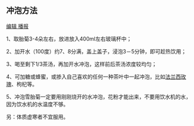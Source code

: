 ## 冲泡方法

[编辑](javascript:;)[ 播报](javascript:;)

1、取胎菊3-4朵左右，放进放入400ml左右玻璃杯中；

2、加开水（100度）约7、8分满，盖上盖子，浸泡3－5分钟，即可趁热饮用；

3、喝至剩下1/3茶汤，再加开水冲泡，这样前后茶汤浓度较均匀；

4、可加糖或蜂蜜，或掺入自己喜欢的任何一种茶叶中一起冲泡，比如[法兰西玫瑰](https://baike.baidu.com/item/法兰西玫瑰/8901819)、枸杞等。

5、冲泡雪胎菊一定要用刚刚烧开的水冲泡，花粉才能出来，不要用饮水机的水，因为饮水机的水温度不够。

另：体质虚寒者不宜服用。